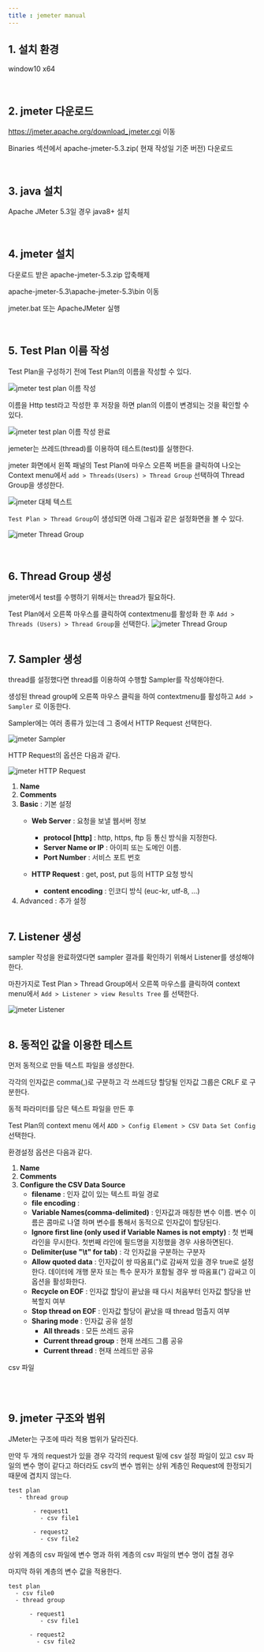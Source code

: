 ```yaml
---
title : jemeter manual
---
```


## 1. 설치 환경

window10 x64

<br>

## 2. jmeter 다운로드

https://jmeter.apache.org/download_jmeter.cgi 이동

Binaries 섹션에서 apache-jmeter-5.3.zip( 현재 작성일 기준 버전) 다운로드

<br>

## 3. java 설치

Apache JMeter 5.3일 경우 java8+ 설치

<br>

## 4. jmeter 설치 

다운로드 받은 apache-jmeter-5.3.zip 압축해제

apache-jmeter-5.3\apache-jmeter-5.3\bin 이동

jmeter.bat 또는 ApacheJMeter 실행

<br>

## 5. Test Plan 이름 작성 

Test Plan을 구성하기 전에 Test Plan의 이름을 작성할 수 있다.

![jmeter test plan 이름 작성](/assets/images/develop/apach-jmeter-menual-plan-name.png)

이름을 Http test라고 작성한 후 저장을 하면 plan의 이름이 변경되는 것을 확인할 수 있다.

![jmeter test plan 이름 작성 완료](/assets/images/develop/apach-jmeter-menual-plan-name-complete.png)

jemeter는 쓰레드(thread)를 이용하여 테스트(test)를 실행한다. 

jmeter 화면에서 왼쪽 패널의 Test Plan에 마우스 오른쪽 버튼을 클릭하여 나오는 Context menu에서 `add > Threads(Users) > Thread Group` 선택하여 Thread Group을 생성한다. 

![jmeter 대체 텍스트](../../assets/images/develop/apach-jmeter-menual-0.png)

`Test Plan > Thread Group`이 생성되면 아래 그림과 같은 설정화면을 볼 수 있다.

![jmeter Thread Group](/assets/images/develop/apach-jmeter-menual-1.PNG)

<br>

## 6. Thread Group 생성
jmeter에서 test를 수행하기 위해서는 thread가 필요하다.

Test Plan에서 오른쪽 마우스를 클릭하여 contextmenu를 활성화 한 후 `Add > Threads (Users) > Thread Group`을 선택한다.
![jmeter Thread Group](/assets/images/develop/apach-jmeter-menual-create-thread-group.PNG)
<br/><br/>

## 7. Sampler 생성
thread를 설정했다면 thread를 이용하여 수행할 Sampler를 작성해야한다. 

생성된 thread group에 오른쪽 마우스 클릭을 하여 contextmenu를 활성하고 
`Add > Sampler` 로 이동한다. 

Sampler에는 여러 종류가 있는데 그 중에서 HTTP Request 선택한다. 

![jmeter Sampler](/assets/images/develop/apach-jmeter-menual-2.PNG)

HTTP Request의 옵션은 다음과 같다. 

![jmeter HTTP Request](/assets/images//develop/apach-jmeter-menual-3.PNG)

1. __Name__
2. __Comments__
3. __Basic__ : 기본 설정
   * __Web Server__ : 요청을 보낼 웹서버 정보 
     - __protocol [http]__ : http, https, ftp 등 통신 방식을 지정한다.
     - __Server Name or IP__ : 아이피 또는 도메인 이름. 
     - __Port Number__ : 서비스 포트 번호
  
   * __HTTP Request__ : get, post, put 등의 HTTP 요청 방식
     - __content encoding__ : 인코디 방식 (euc-kr, utf-8, ...)
4. Advanced : 추가 설정 
<br><br>

## 7. Listener 생성

sampler 작성을 완료하였다면 sampler 결과를 확인하기 위해서 Listener를 생성해야 한다.

마찬가지로 Test Plan > Thread Group에서 오른쪽 마우스를 클릭하여 context menu에서 
`Add > Listener > view Results Tree` 를 선택한다. 

![jmeter Listener](/assets/images/develop/apach-jmeter-menual-4.PNG)
<br><br>

## 8. 동적인 값을 이용한 테스트
먼저 동적으로 만들 텍스트 파일을 생성한다. 

각각의 인자값은 comma(,)로 구분하고 각 쓰레드당 할당될 인자값 그룹은 CRLF 로 구분한다. 

동적 파라미터를 담은 텍스트 파일을 만든 후 

Test Plan의 context menu 에서 `ADD > Config Element > CSV Data Set Config` 선택한다. 

환경설정 옵션은 다음과 같다. 
1. __Name__
2. __Comments__
3. __Configure the CSV Data Source__
   * __filename__ : 인자 값이 있는 텍스트 파일 경로
   * __file encoding__ : 
   * __Variable Names(comma-delimited)__ : 인자값과 매칭한 변수 이름. 변수 이름은 콤마로 나열 하며 변수를 통해서 동적으로 인자값이 할당된다.
   * __Ignore first line (only used if Variable Names is not empty)__ : 첫 번째 라인을 무시한다. 첫번째 라인에 필드명을 지정했을 경우 사용하면된다. 
   * __Delimiter(use "\t" for tab)__ : 각 인자값을 구분하는 구분자 
   * __Allow quoted data__ : 인자값이 쌍 따옴표(")로 감싸져 있을 경우 true로 설정한다. 데이터에 개행 문자 또는 특수 문자가 포함될 경우 쌍 따옴표(") 감싸고 이 옵션을 활성화한다.
   * __Recycle on EOF__ : 인자값 할당이 끝났을 때 다시 처음부터 인자값 할당을 반복할지 여부
   * __Stop thread on EOF__ : 인자값 할당이 끝났을 때 thread 멈출지 여부 
   * __Sharing mode__ : 인자값 공유 설정
     - __All threads__ : 모든 쓰레드 공유
     - __Current thread group__ : 현재 쓰레드 그룹 공유
     - __Current thread__ : 현재 쓰레드만 공유


csv 파일 


<br><br>

## 9. jmeter 구조와 범위 
JMeter는 구조에 따라 적용 범위가 달라진다. 

만약 두 개의 request가 있을 경우 각각의 request 밑에 csv 설정 파일이 있고 csv 파일의 변수 명이 같다고 하더라도 csv의 변수 범위는 상위 계층인 Request에 한정되기 때문에 겹치지 않는다. 

~~~
test plan
   - thread group
  
       - request1
         - csv file1
         
       - request2
         - csv file2
~~~

상위 계층의 csv 파일에 변수 명과 하위 계층의 csv 파일의 변수 명이 겹칠 경우 

마지막 하위 계층의 변수 값을 적용한다.

~~~
test plan
  - csv file0
  - thread group
  
      - request1
         - csv file1
         
      - request2
        - csv file2
~~~


















